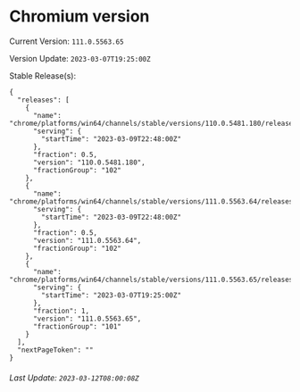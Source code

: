 # Chromium version

Current Version: `111.0.5563.65`

Version Update: `2023-03-07T19:25:00Z`

Stable Release(s):
```
{
  "releases": [
    {
      "name": "chrome/platforms/win64/channels/stable/versions/110.0.5481.180/releases/1678402080",
      "serving": {
        "startTime": "2023-03-09T22:48:00Z"
      },
      "fraction": 0.5,
      "version": "110.0.5481.180",
      "fractionGroup": "102"
    },
    {
      "name": "chrome/platforms/win64/channels/stable/versions/111.0.5563.64/releases/1678402080",
      "serving": {
        "startTime": "2023-03-09T22:48:00Z"
      },
      "fraction": 0.5,
      "version": "111.0.5563.64",
      "fractionGroup": "102"
    },
    {
      "name": "chrome/platforms/win64/channels/stable/versions/111.0.5563.65/releases/1678217100",
      "serving": {
        "startTime": "2023-03-07T19:25:00Z"
      },
      "fraction": 1,
      "version": "111.0.5563.65",
      "fractionGroup": "101"
    }
  ],
  "nextPageToken": ""
}
```

###### Last Update: `2023-03-12T08:00:08Z`
        
